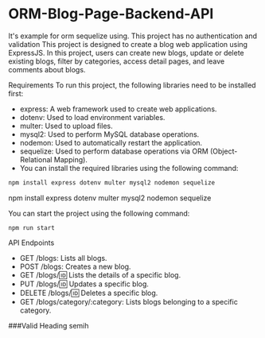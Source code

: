 # ORM-Blog-Page-Backend-API
It's example for orm sequelize using. This project has no authentication and validation
This project is designed to create a blog web application using ExpressJS. In this project, users can create new blogs, update or delete existing blogs, filter by categories, access detail pages, and leave comments about blogs.

Requirements
To run this project, the following libraries need to be installed first:

- express: A web framework used to create web applications.
- dotenv: Used to load environment variables.
- multer: Used to upload files.
- mysql2: Used to perform MySQL database operations.
- nodemon: Used to automatically restart the application.
- sequelize: Used to perform database operations via ORM (Object-Relational Mapping).
- You can install the required libraries using the following command:
```bash
npm install express dotenv multer mysql2 nodemon sequelize
```

npm install express dotenv multer mysql2 nodemon sequelize

You can start the project using the following command:
```
npm run start
```

API Endpoints
- GET /blogs: Lists all blogs.
- POST /blogs: Creates a new blog.
- GET /blogs/:id: Lists the details of a specific blog.
- PUT /blogs/:id: Updates a specific blog.
- DELETE /blogs/:id: Deletes a specific blog.
- GET /blogs/category/:category: Lists blogs belonging to a specific category.

###Valid Heading
semih
